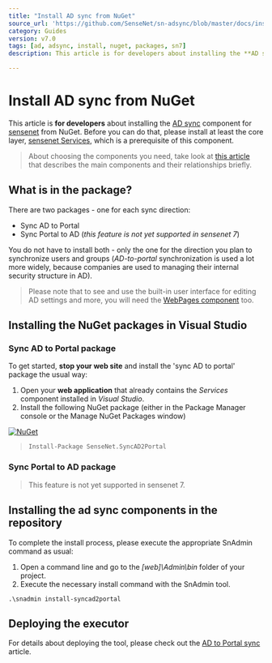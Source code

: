 ```yaml
---
title: "Install AD sync from NuGet"
source_url: 'https://github.com/SenseNet/sn-adsync/blob/master/docs/install-adsync-from-nuget.md'
category: Guides
version: v7.0
tags: [ad, adsync, install, nuget, packages, sn7]
description: This article is for developers about installing the **AD sync** component for sensenet from NuGet. Before you can do that, please install at least the core layer, sensenet Services, which is a prerequisite of this component.

---
```


# Install AD sync from NuGet
This article is **for developers** about installing the [AD sync](/docs/adsync) component for [sensenet](https://github.com/SenseNet) from NuGet. Before you can do that, please install at least the core layer, [sensenet Services](/docs/install-sn-from-nuget), which is a prerequisite of this component.

> About choosing the components you need, take look at [this article](/docs/sensenet-components) that describes the main components and their relationships briefly.

## What is in the package?
There are two packages - one for each sync direction:

- Sync AD to Portal
- Sync Portal to AD (*this feature is not yet supported in sensenet 7*)

You do not have to install both - only the one for the direction you plan to synchronize users and groups (*AD-to-portal* synchronization is used a lot more widely, because companies are used to managing their internal security structure in AD).

> Please note that to see and use the built-in user interface for editing AD settings and more, you will need the [WebPages component](https://github.com/SenseNet/sn-webpages) too. 

## Installing the NuGet packages in Visual Studio
### Sync AD to Portal package
To get started, **stop your web site** and install the 'sync AD to portal' package the usual way:

1. Open your **web application** that already contains the *Services* component installed in *Visual Studio*.
2. Install the following NuGet package (either in the Package Manager console or the Manage NuGet Packages window)

[![NuGet](https://img.shields.io/nuget/v/SenseNet.SyncAD2Portal.svg)](https://www.nuget.org/packages/SenseNet.SyncAD2Portal)

> `Install-Package SenseNet.SyncAD2Portal`

### Sync Portal to AD package
> This feature is not yet supported in sensenet 7.

## Installing the ad sync components in the repository
To complete the install process, please execute the appropriate SnAdmin command as usual:

1. Open a command line and go to the *[web]\Admin\bin* folder of your project.
2. Execute the necessary install command with the SnAdmin tool.

```text
.\snadmin install-syncad2portal
```

## Deploying the executor
For details about deploying the tool, please check out the [AD to Portal sync](/docs/sync-ad-to-portal) article.